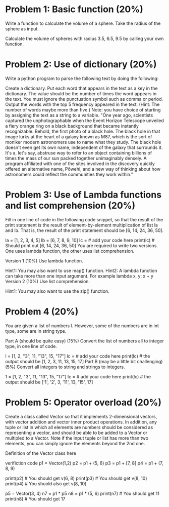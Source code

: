 # Problem 1: Basic function (20%)
Write a function to calculate the volume of a sphere. Take the radius of the sphere as input.

Calculate the volume of spheres with radius 3.5, 6.5, 9.5 by calling your own function.

# Problem 2: Use of dictionary (20%)
Write a python program to parse the following text by doing the following:

Create a dictionary. Put each word that appears in the text as a key in the dictionary. The value should be the number of times the word appears in the text.
You must ignore the punctuation symbol such as comma or period.
Output the words with the top 5 frequency appeared in the text. (Hint: The number of words maybe more than five.)
Note: you have choice of starting by assigning the text as a string to a variable.
"One year ago, scientists captured the unphotographable when the Event Horizon Telescope unveiled a fiery orange ring on a black background that became instantly recognizable. Behold, the first photo of a black hole. The black hole in that image lurks at the heart of a galaxy known as M87, which is the sort of moniker modern astronomers use to name what they study. The black hole doesn't even get its own name, independent of the galaxy that surrounds it. It's a, let's say, abstruse way to refer to an object containing billions of times the mass of our sun packed together unimaginably densely. A program affiliated with one of the sites involved in the discovery quickly offered an alternative name, Pōwehi, and a new way of thinking about how astronomers could reflect the communities they work within."

# Problem 3: Use of Lambda functions and list comprehension (20%)
Fill in one line of code in the following code snippet, so that the result of the print statement is the result of element-by-element multiplication of list la and lb. That is, the result of the print statement should be [6, 14, 24, 36, 50].

la = [1, 2, 3, 4, 5]
lb = [6, 7, 8, 9, 10]
lc = # add your code here
print(lc) # Should print out [6, 14, 24, 36, 50]
You are required to write two versions. One uses lambda function, the other uses list comprehension.

Version 1 (10%)
Use lambda function.

Hint1: You may also want to use map() function.
Hint2: A lambda function can take more than one input argument. For example
lambda x, y: x + y
Version 2 (10%)
Use list comprehension.

Hint1: You may also want to use the zip() function.
# Problem 4 (20%)
You are given a list of numbers l. However, some of the numbers are in int type, some are in string type.

Part A (should be quite easy) (15%)
Convert the list of numbers all to integer type, in one line of code.

l = [1, 2, "3", 11, "13", 15, "17"]
lc = # add your code here
print(lc) # the output should be [1, 2, 3, 11, 13, 15, 17]
Part B (may be a little bit challenging) (5%)
Convert all integers to string and strings to integers.

1 = [1, 2, "3", 11, "13", 15, "17"]
lc = # add your code here
print(lc) # the output should be ['1', '2', 3, '11', 13, '15', 17]
# Problem 5: Operator overload (20%)
Create a class called Vector so that it implements 2-dimensional vectors, with vector addition and vector inner product operations. In addition, any tuple or list in which all elements are numbers should be considered as representing a vector, and should be able to be added to a Vector or multipled to a Vector. Note if the input tuple or list has more than two elements, you can simply ignore the elements beyond the 2nd one.

Definition of the Vector class here

verifiction code
p1 = Vector(1,2)
p2 = p1 + (5, 6)
p3 = p1 + [7, 8]
p4 = p1 + (7, 8, 9)

print(p2)  # You should get v(6, 8)
print(p3)  # You should get v(8, 10)
print(p4)  # You shuold also get v(8, 10)

p5  = Vector(3, 4)
n7 = p1 * p5
n8 = p1 * (5, 6)
print(n7)  # You should get 11
print(n8)  # You should get 17
